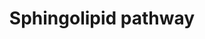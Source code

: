 ---
annotations:
- type: Pathway Ontology
  value: sphingolipid metabolic pathway
authors:
- MaintBot
- Khanspers
- Egonw
- Mkutmon
- DeSl
- LarsEijssen
- Fehrhart
- Marvin M2
description: The sphingolipid metabolites and genes (with the gene abbreviations shown
  in boxes, or enzyme names where gene names are ambiguous) are given for the condensation
  of serine and palmitoyl-CoA to form 3-ketosphinganine (3-ketoSa) by serine palmitoyltransferase,
  which is reduced to sphinganine (Sa), acylated to dihydroceramides, DHCer, by (DH)Cer
  synthases, and incorporated into more complex DH-sphingolipids (the 1-phosphate,
  DHCerP, sphingomyelins, DHSM, glucosylceramides, DHGlcCer, galactosylceramides,
  DHGalCer, lactosylceramides, DHLacCer, and sulfatides, or desaturated to Cer followed
  by headgroup addition. Also included are a number of the catabolic genes, e.g.,
  sphingomyelinases, SMases, ceramidases, ASAH, sphingosine kinases, for the formation
  of sphinganine 1-phosphate (Sa1P) and sphingosine 1-phosphate (So1P), and phosphatases
  for the reverse reaction and the lyase that cleaves sphingoid base 1-phosphates
  to ethanolamine phosphate (EP), hexadecanal (C16:0al) and hexadecenal (C16:1al).  This
  pathway has been updated with information from Lipidmaps>Sphingolipids [https://lipidmaps.org/resources/pathways/vanted.php].
  Metabolites and proteins from this pathway are coloured orange and have a rounded
  rectangle shape (where an oval shape indicates that the node only occures in the
  LipidMaps pathway). Reactions occurring in the lipidmaps pathways are coloured orange
  (where a dashed line indicates that the reaction only occures in the LipidMaps pathway).
last-edited: 2021-05-27
organisms:
- Homo sapiens
redirect_from:
- /index.php/Pathway:WP1422
- /instance/WP1422
schema-jsonld:
- '@context': https://schema.org/
  '@id': https://wikipathways.github.io/pathways/WP1422.html
  '@type': Dataset
  creator:
    '@type': Organization
    name: WikiPathways
  description: The sphingolipid metabolites and genes (with the gene abbreviations
    shown in boxes, or enzyme names where gene names are ambiguous) are given for
    the condensation of serine and palmitoyl-CoA to form 3-ketosphinganine (3-ketoSa)
    by serine palmitoyltransferase, which is reduced to sphinganine (Sa), acylated
    to dihydroceramides, DHCer, by (DH)Cer synthases, and incorporated into more complex
    DH-sphingolipids (the 1-phosphate, DHCerP, sphingomyelins, DHSM, glucosylceramides,
    DHGlcCer, galactosylceramides, DHGalCer, lactosylceramides, DHLacCer, and sulfatides,
    or desaturated to Cer followed by headgroup addition. Also included are a number
    of the catabolic genes, e.g., sphingomyelinases, SMases, ceramidases, ASAH, sphingosine
    kinases, for the formation of sphinganine 1-phosphate (Sa1P) and sphingosine 1-phosphate
    (So1P), and phosphatases for the reverse reaction and the lyase that cleaves sphingoid
    base 1-phosphates to ethanolamine phosphate (EP), hexadecanal (C16:0al) and hexadecenal
    (C16:1al).  This pathway has been updated with information from Lipidmaps>Sphingolipids
    [https://lipidmaps.org/resources/pathways/vanted.php]. Metabolites and proteins
    from this pathway are coloured orange and have a rounded rectangle shape (where
    an oval shape indicates that the node only occures in the LipidMaps pathway).
    Reactions occurring in the lipidmaps pathways are coloured orange (where a dashed
    line indicates that the reaction only occures in the LipidMaps pathway).
  keywords:
  - Sphingosine
  - DHGalCer
  - Sphingosine 1-phosphate
  - CerS4
  - CoA(24:1)
  - GBA2
  - SGPL1
  - DHSM
  - CoA(20:0)
  - 'Ethanolamine '
  - CERK
  - CerS1
  - Ceramides
  - GalCer synthase
  - PP1
  - Lactosylceramide
  - Fumonisins B1
  - CerS5
  - SGMS2
  - phosphate
  - SGPP2
  - SMS1
  - Sa 1-phosphate
  - CerS2
  - CDase
  - Sphingomyelin
  - GBA
  - PP2A
  - Phosphatase
  - CERT
  - Dihydroceramide desaturase
  - Dihydroceramide
  - SPT2
  - CerS3
  - GAL3ST1
  - PPAP2A
  - SGMS1
  - ASAH2
  - C16:0-al
  - 3-ketodihydroshpingosine
  - 3-ketosphinganine
  - Dihydrosphingosine
  - GlcCer
  - ACER1
  - Palmityl-CoA
  - Sulfatide
  - Glucosylceramidase
  - CoA(18:0)
  - CerS6
  - CoA(22:0)
  - DHST
  - SPHK2
  - CoA(24:0)
  - CoA(26:1)
  - S1P lyase
  - CoA(26:0)
  - GlcCer synthase
  - SoP lyase1
  - KDSR
  - Serine
  - DEGS1
  - B4GALT6
  - Sphinganine
  - DHGlcCer
  - GalCer
  - DHLacCer
  - C16:1-al
  - Cer1P
  - DEGS2
  - FVT1
  - CoA(16:0)
  - SPT3
  - SMS2
  - ASAH1
  - SPT1
  - DHCer1P
  - SPHK1
  license: CC0
  name: Sphingolipid pathway
seo: CreativeWork
title: Sphingolipid pathway
wpid: WP1422
---